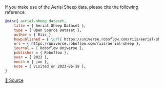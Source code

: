 If you make use of the Aerial Sheep data, please cite the following reference:

``` bibtex
@misc{ aerial-sheep_dataset,
    title = { Aerial Sheep Dataset },
    type = { Open Source Dataset },
    author = { Riis },
    howpublished = { \url{ https://universe.roboflow.com/riis/aerial-sheep } },
    url = { https://universe.roboflow.com/riis/aerial-sheep },
    journal = { Roboflow Universe },
    publisher = { Roboflow },
    year = { 2022 },
    month = { jun },
    note = { visited on 2023-06-19 },
}
```

[🔗 Source](https://universe.roboflow.com/riis/aerial-sheep)
